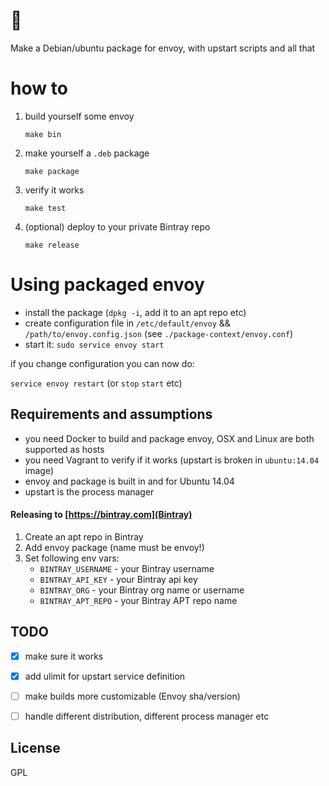 # 🎁

Make a Debian/ubuntu package for envoy, with upstart scripts and all that

# how to

1. build yourself some envoy

    `make bin`

2. make yourself a `.deb` package

    `make package`

3. verify it works

    `make test`


4. (optional) deploy to your private Bintray repo

    `make release`




# Using packaged envoy

- install the package (`dpkg -i`, add it to an apt repo etc)
- create configuration file in `/etc/default/envoy` && `/path/to/envoy.config.json` (see `./package-context/envoy.conf`)
- start it: `sudo service envoy start`

if you change configuration you can now do:

`service envoy restart` (or `stop` `start` etc)

## Requirements and assumptions

- you need Docker to build and package envoy, OSX and Linux are both supported as hosts
- you need Vagrant to verify if it works (upstart is broken in `ubuntu:14.04` image)
- envoy and package is built in and for Ubuntu 14.04
- upstart is the process manager


#### Releasing to [https://bintray.com](Bintray)

1. Create an apt repo in Bintray
2. Add envoy package (name must be envoy!)
3. Set following env vars:
   - `BINTRAY_USERNAME` - your Bintray username
   - `BINTRAY_API_KEY` - your Bintray api key
   - `BINTRAY_ORG` - your Bintray org name or username
   - `BINTRAY_APT_REPO` - your Bintray APT repo name


## TODO

- [x] make sure it works
- [x] add ulimit for upstart service definition
- [ ] make builds more customizable (Envoy sha/version)
- [ ] handle different distribution, different process manager etc


## License

GPL
